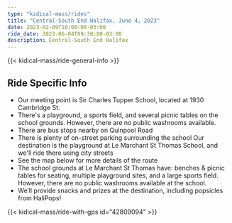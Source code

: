 ```yaml
---
type: "kidical-mass/rides"
title: "Central-South End Halifax, June 4, 2023"
date: 2023-02-09T10:00:00-03:00
ride_date: 2023-06-04T09:30:00-03:00
description: Central-South End Halifax
---
```


{{< kidical-mass/ride-general-info >}}

## Ride Specific Info

* Our meeting point is Sir Charles Tupper School, located at 1930 Cambridge St.
* There's a playground, a sports field, and several picnic tables on the school grounds. However, there are no public washrooms available. 
* There are bus stops nearby on Quinpool Road
* There is plenty of on-street parking surrounding the school
Our destination is the playground at Le Marchant St Thomas School, and we'll ride there using city streets
* See the map below for more details of the route
* The school grounds at Le Marchant St Thomas have: benches & picnic tables for seating, multiple playground sites, and a large sports field. However, there are no public washrooms available at the school.
* We’ll provide snacks and prizes at the destination, including popsicles from HaliPops!

{{< kidical-mass/ride-with-gps id="42809094" >}}

